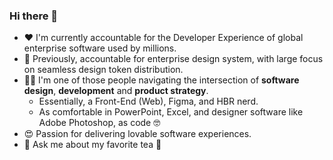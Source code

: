 ### Hi there 👋

- ❤️ I'm currently accountable for the Developer Experience of global enterprise software used by millions.
- 🔭 Previously, accountable for enterprise design system, with large focus on seamless design token distribution.
- 👨‍💻 I'm one of those people navigating the intersection of **software design**, **development** and **product strategy**.
  - Essentially, a Front-End (Web), Figma, and HBR nerd.
  - As comfortable in PowerPoint, Excel, and designer software like Adobe Photoshop, as code 🤓
- 😍 Passion for delivering lovable software experiences.
- 💬 Ask me about my favorite tea 🍵
